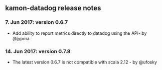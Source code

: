 kamon-datadog release notes
------------------------

### 7. Jun 2017: version 0.6.7

- Add ability to report metrics directly to datadog using the API- by @jypma


### 14. Jun 2017: version 0.7.8

- The latest version 0.6.7 is not compatible with scala 2.12 - by @ufosky

